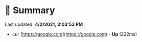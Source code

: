 # 📖 Summary
Last updated: **4/2/2021, 3:03:53 PM**

- `GET` [https://google.com](https://google.com) - **Up** (222ms)
